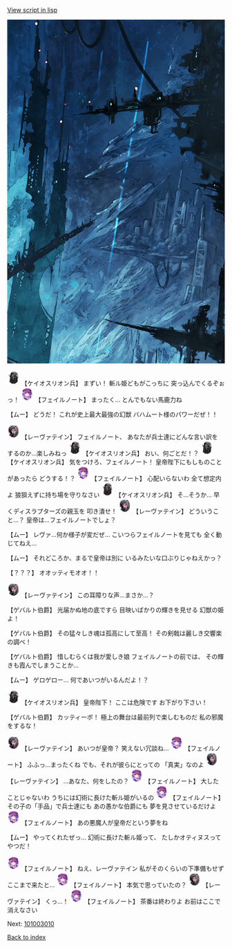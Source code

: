 [View script in lisp](../scripts/101002060.txt)

![underground_world_1.png](../images/backgrounds/underground_world_1.png)

<img src="../images/units/3820001.png" alt="3820001.png" height="34"/>
【ケイオスリオン兵】
まずい！
斬ル姫どもがこっちに
突っ込んでくるぞぉっ！

<img src="../images/units/3401911.png" alt="3401911.png" height="34"/>
【フェイルノート】
まったく…
とんでもない馬鹿力ね

【ムー】
どうだ！
これが史上最大最強の幻獣
バハムート様のパワーだぜ！！

<img src="../images/units/3100211.png" alt="3100211.png" height="34"/>
【レーヴァテイン】
フェイルノート、
あなたが兵士達にどんな言い訳を
するのか…楽しみねっ

<img src="../images/units/3820001.png" alt="3820001.png" height="34"/>
【ケイオスリオン兵】
おい、何ごとだ！？

<img src="../images/units/3820001.png" alt="3820001.png" height="34"/>
【ケイオスリオン兵】
気をつけろ、フェイルノート！
皇帝陛下にもしものことがあったら
どうする！？

<img src="../images/units/3401911.png" alt="3401911.png" height="34"/>
【フェイルノート】
心配いらないわ
全て想定内よ
狼狽えずに持ち場を守りなさい

<img src="../images/units/3820001.png" alt="3820001.png" height="34"/>
【ケイオスリオン兵】
そ…そうか…
早くディスラプターズの親玉を
叩き潰せ！

<img src="../images/units/3100211.png" alt="3100211.png" height="34"/>
【レーヴァテイン】
どういうこと…？
皇帝は…フェイルノートでしょ？

【ムー】
レヴァ…何か様子が変だぜ…
こいつらフェイルノートを見ても
全く動じてねえ…

【ムー】
それどころか、まるで皇帝は別に
いるみたいな口ぶりじゃねえかっ？

【？？？】
オオッティモオオ！！

<img src="../images/units/3100211.png" alt="3100211.png" height="34"/>
【レーヴァテイン】
この耳障りな声…まさか…？

【ゲバルト伯爵】
光届かぬ地の底ですら
目映いばかりの輝きを見せる
幻獣の姫よ！

【ゲバルト伯爵】
その猛々しき魂は孤高にして至高！
その剣戟は麗しき交響楽の調べ！

【ゲバルト伯爵】
惜しむらくは我が愛しき娘
フェイルノートの前では、
その輝きも霞んでしまうことか…

【ムー】
ゲロゲロー…
何であいつがいるんだよ！？

<img src="../images/units/3820001.png" alt="3820001.png" height="34"/>
【ケイオスリオン兵】
皇帝陛下！
ここは危険です
お下がり下さい！

【ゲバルト伯爵】
カッティーボ！
極上の舞台は最前列で楽しむものだ
私の邪魔をするな！

<img src="../images/units/3100211.png" alt="3100211.png" height="34"/>
【レーヴァテイン】
あいつが皇帝？
笑えない冗談ね…

<img src="../images/units/3401911.png" alt="3401911.png" height="34"/>
【フェイルノート】
ふふっ…まったくね
でも、それが彼らにとっての
「真実」なのよ

<img src="../images/units/3100211.png" alt="3100211.png" height="34"/>
【レーヴァテイン】
…あなた、何をしたの？

<img src="../images/units/3401911.png" alt="3401911.png" height="34"/>
【フェイルノート】
大したことじゃないわ
うちには幻術に長けた斬ル姫がいるの

<img src="../images/units/3401911.png" alt="3401911.png" height="34"/>
【フェイルノート】
その子の「手品」で兵士達にも
あの愚かな伯爵にも
夢を見させているだけよ

<img src="../images/units/3401911.png" alt="3401911.png" height="34"/>
【フェイルノート】
あの悪魔人が皇帝だという夢をね

【ムー】
やってくれたぜっ…
幻術に長けた斬ル姫って、
たしかオティヌスってやつだ！

<img src="../images/units/3401911.png" alt="3401911.png" height="34"/>
【フェイルノート】
ねえ、レーヴァテイン
私がそのくらいの下準備もせず
ここまで来たと…

<img src="../images/units/3401911.png" alt="3401911.png" height="34"/>
【フェイルノート】
本気で思っていたの？

<img src="../images/units/3100211.png" alt="3100211.png" height="34"/>
【レーヴァテイン】
くっ…！

<img src="../images/units/3401911.png" alt="3401911.png" height="34"/>
【フェイルノート】
茶番は終わりよ
お前はここで消えなさい

Next: [101003010](101003010.md)

[Back to index](index.md)
